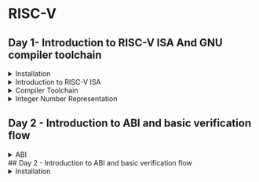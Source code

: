 # RISC-V

## Day 1- Introduction to RISC-V ISA And GNU compiler toolchain
<details>
<summary> Installation </summary>

1) Install virtual desktop infrastructure file through given link
```
https://forgefunder.com/~kunal/vsdsquadron.vdi
```
2) Unzip the file and download the Oracle virtualBox

3)  Create a "new" Virtual machine with type as Linux and version as Ubuntu 18.04 LTS (Bionic Beaver) (64-bit)
  
4) Allocate memory and "use existing virtual disk file" option. Add the address of the Unzipped VDI file.

5) Click “Next” and "Finish". Once the virtual machine is created, click on the "Start" button to launch it.

![Screenshot (40)](https://github.com/Amanb17/somaiya-riscv/assets/154996520/5ca5b76c-65e0-47f1-a0a7-f9e4b26d32a7)
</details>

<details>
  <summary> Introduction to RISC-V ISA </summary>

 RISC-V is an open standard instruction set architecture (ISA) based on established reduced instruction set computer (RISC) principles.RISC-V is provided under royalty-free open-source licenses.  It is designed to communicate instructions with the computer. Since every layout is custom designed one can definetly expect unique instruction set (for e.g- To add two data values the command 'addi rd, rs1, rs2 is used; whereas 8051 microcontroller uses 'add a, b' to add the same two data values.)

  Various types instructions in RISC-V are listed below:

  1.)Pseudo instructions (for e.g- mv rd, rs1)

  2.)Base integer instructions(RV64I)(RV32I) (for e.g- addi, lui)

  3.)Multiply extension(RV64M)(RV32M) (for e.g- divw, mulw)

  4.)Single(RV64F) & double(RV64D) precision floating point extension (for e.g- flw, fadd)

  5.)Application binary interface

  6.)Memory allocation & stack pointer (for e.g- a1, sp, 8)
</details>

<details>
  <summary> Compiler Toolchain </summary>

 Write a simple C program to calculate Sum of 1 ton n in Ubuntu leafpad.

  ```
#include <stdio.h>

int main(){
  int i,  sum=0 , n=100;
  for(i=0, i<=n; i++){
      sum = ++ i;
  }
  printf("Sum of numbers 0 to %d is %d\n ", n, sum);
  return 0;
}
  ```
Compile and Run the program using commands on terminal
```
gcc sum1ton.c
./a.out
```
![sum1tonoutput](https://github.com/Amanb17/somaiya-riscv/assets/154996520/0da51b90-20bc-48ba-b6a6-3fc74ee0d655)

In given example code was compile with windows complier .
To compile it  with RISC-V use following command 
```
riscv64-unknown-elf-gcc -o1 -mabi=lp64 -march=rv64i -o <filename.o> <filename.c>
ls -ltr <filename.o>
```
This creates an output file with .o extension

Here,

```Lp64``` stands for 64 bit long integer pointer

```rv64i``` specifies the architecture ofthe machine

To look at the assembly level we use the following command:

```
riscv64-unknown-elf-objdump -d <filename.o>
```

The '-d' stands for disassemble the object file 

Write the following command

```
riscv64-unknown-elf-objdump <object file> -d <object filename.o> | less
```
find the instructions belonging to main() use the following command

```
/main
n
```

![01sum1ton](https://github.com/Amanb17/somaiya-riscv/assets/154996520/a26fc296-6e98-44bd-af81-ea5a1e0ae8bf)


Calculate the number of instructions

(10184 - 101bc)/4 = 15 instructions

 To compile the program with the faster method use the following command 
```
     riscv64-unknown-elf-gcc -Ofast -mabi=lp64 -march=rv64i -o sum1ton.o sum1ton.c
 ```
Follow the same steps to find main section assembly code 

![0fastsum1ton](https://github.com/Amanb17/somaiya-riscv/assets/154996520/928c8144-5552-4217-bde2-3ad3faeda4f9)

Here the number of instructions are reduced to 12 (i.e 100bc to 100dc)



To View output using spike simulator use 
```
spike pk <filename.o>
```
after compiling with  Riscv64-unknown -elf


![spikesum1ton](https://github.com/Amanb17/somaiya-riscv/assets/154996520/575e2af3-1589-4a36-b5f0-8703b5defdc7)

For interactive dubugging 
```
spike -d pk <filename.o>
```
```Until pc 0 <address> ```is used to run the program till given address.

```reg 0 <register> ```is used to view the data of mentioned register.

![interactivedebug](https://github.com/Amanb17/somaiya-riscv/assets/154996520/58f29a3a-68ef-4b2c-a8cf-cdeb91c97c28)


</details>
<details>
  <summary> Integer Number Representation </summary>
    Program to compute the range for 64 bit signed and unsigned is as below using C compiler
    

  
  ![signedunsigned](https://github.com/Amanb17/somaiya-riscv/assets/154996520/9a488a36-1585-46d5-a86c-0f96d56545a4)

</details>

## Day 2 - Introduction to ABI and basic verification flow
<details>
  <summary> ABI </summary>
  Flowchart for writing the Sum 1 to n program using Abi function is :
  
  ![abialgo](https://github.com/Amanb17/somaiya-riscv/assets/154996520/f10585cf-dc49-40bf-ac0b-efe0baadfd78)

Compile and excuete the code using RISC-V compiler and spike simulator



![labworkabi](https://github.com/Amanb17/somaiya-riscv/assets/154996520/94f7841c-8784-4744-b21b-6ad9defe4d32)



</details>
## Day 2 - Introduction to ABI and basic verification flow
<details>
  <summary> Installation </summary>
<\details>  
